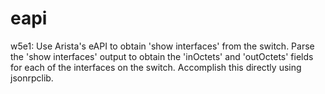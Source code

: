 # eapi
w5e1:
Use Arista's eAPI to obtain 'show interfaces' from the switch.
Parse the 'show interfaces' output to obtain the 'inOctets' and 'outOctets' fields for each of the interfaces on the switch.
Accomplish this directly using jsonrpclib.
